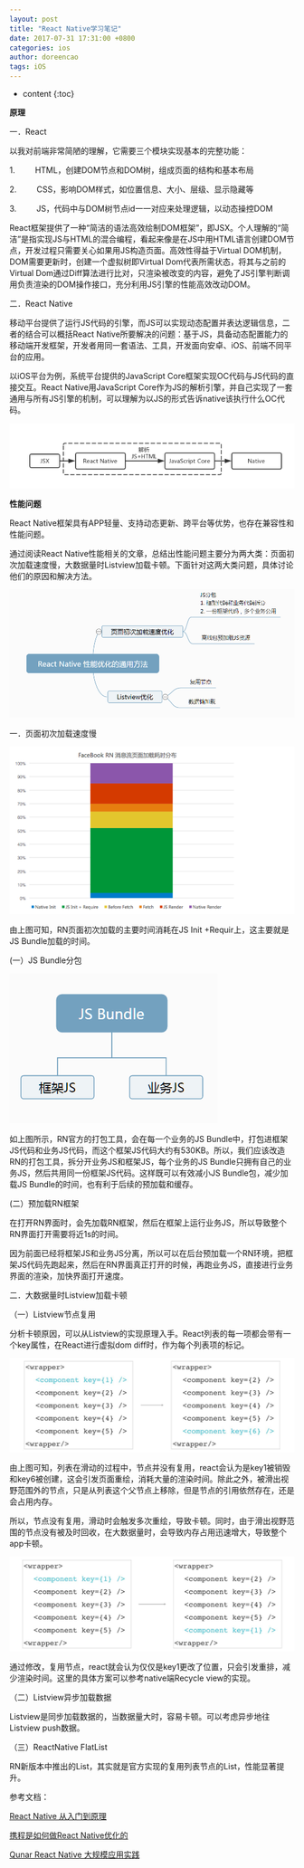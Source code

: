 ```yaml
---
layout: post
title: "React Native学习笔记"
date: 2017-07-31 17:31:00 +0800
categories: ios
author: doreencao
tags: iOS
---
```


* content
{:toc}



**原理**

一．React
<!--more-->

以我对前端非常简陋的理解，它需要三个模块实现基本的完整功能：

1.         HTML，创建DOM节点和DOM树，组成页面的结构和基本布局

2.         CSS，影响DOM样式，如位置信息、大小、层级、显示隐藏等

3.         JS，代码中与DOM树节点id一一对应来处理逻辑，以动态操控DOM

React框架提供了一种“简洁的语法高效绘制DOM框架”，即JSX。个人理解的“简洁”是指实现JS与HTML的混合编程，看起来像是在JS中用HTML语言创建DOM节点，开发过程只需要关心如果用JS构造页面。高效性得益于Virtual
DOM机制，DOM需要更新时，创建一个虚拟树即Virtual Dom代表所需状态，将其与之前的Virtual
Dom通过Diff算法进行比对，只渲染被改变的内容，避免了JS引擎判断调用负责渲染的DOM操作接口，充分利用JS引擎的性能高效改动DOM。

二．React Native

移动平台提供了运行JS代码的引擎，而JS可以实现动态配置并表达逻辑信息，二者的结合可以概括React
Native所要解决的问题：基于JS，具备动态配置能力的移动端开发框架，开发者用同一套语法、工具，开发面向安卓、iOS、前端不同平台的应用。

以iOS平台为例，系统平台提供的JavaScript Core框架实现OC代码与JS代码的直接交互。React Native用JavaScript
Core作为JS的解析引擎，并自己实现了一套通用与所有JS引擎的机制，可以理解为以JS的形式告诉native该执行什么OC代码。

![](/image/react_native_xue_xi_bi_ji/490461277b38e87b22c069d8bc5c35b4ed918b10b1f3af9c5cbe5494359ef78a)

**性能问题**

React Native框架具有APP轻量、支持动态更新、跨平台等优势，也存在兼容性和性能问题。

通过阅读React
Native性能相关的文章，总结出性能问题主要分为两大类：页面初次加载速度慢，大数据量时Listview加载卡顿。下面针对这两大类问题，具体讨论他们的原因和解决方法。

![](/image/react_native_xue_xi_bi_ji/d0a70f3077d8719288fd6c539ee13d24fb74a097ac7fc54315e059d43325affa)

一．页面初次加载速度慢

![](/image/react_native_xue_xi_bi_ji/e6ead6c5a0949676181e989730e56134419cc2a7dfbaaa537a81e51422af74eb)

由上图可知，RN页面初次加载的主要时间消耗在JS Init +Requir上，这主要就是JS Bundle加载的时间。

(一）JS Bundle分包

![](/image/react_native_xue_xi_bi_ji/912e989111ca2b79b2d0c457bc3a46e874228db75370ab00c6ccfd58a631433e)

如上图所示，RN官方的打包工具，会在每一个业务的JS
Bundle中，打包进框架JS代码和业务JS代码，而这个框架JS代码大约有530KB。所以，我们应该改造RN的打包工具，拆分开业务JS和框架JS，每个业务的JS
Bundle只拥有自己的业务JS，然后共用同一份框架JS代码。这样既可以有效减小JS Bundle包，减少加载JS
Bundle的时间，也有利于后续的预加载和缓存。

(二）预加载RN框架

在打开RN界面时，会先加载RN框架，然后在框架上运行业务JS，所以导致整个RN界面打开需要将近1s的时间。

因为前面已经将框架JS和业务JS分离，所以可以在后台预加载一个RN环境，把框架JS代码先跑起来，然后在RN界面真正打开的时候，再跑业务JS，直接进行业务界面的渲染，加快界面打开速度。

二．大数据量时Listview加载卡顿

（一）Listview节点复用

分析卡顿原因，可以从Listview的实现原理入手。React列表的每一项都会带有一个key属性，在React进行虚拟dom
diff时，作为每个列表项的标记。

![](/image/react_native_xue_xi_bi_ji/f904b524c89bb254dfa1d607772a68fca0761351a9e3065661fe831457f973fb)

由上图可知，列表在滑动的过程中，节点并没有复用，react会认为是key1被销毁和key6被创建，这会引发页面重绘，消耗大量的渲染时间。除此之外，被滑出视野范围外的节点，只是从列表这个父节点上移除，但是节点的引用依然存在，还是会占用内存。

所以，节点没有复用，滑动时会触发多次重绘，导致卡顿。同时，由于滑出视野范围的节点没有被及时回收，在大数据量时，会导致内存占用迅速增大，导致整个app卡顿。

![](/image/react_native_xue_xi_bi_ji/80d46afeae3d8c505e6c084b41987f38673399699332bb820f842ff310c9cac7)

通过修改，复用节点，react就会认为仅仅是key1更改了位置，只会引发重排，减少渲染时间。这里的具体方案可以参考native端Recycle
view的实现。

（二）Listview异步加载数据

Listview是同步加载数据的，当数据量大时，容易卡顿。可以考虑异步地往Listview push数据。

（三）ReactNative FlatList

RN新版本中推出的List，其实就是官方实现的复用列表节点的List，性能显著提升。

参考文档：

[React Native
从入门到原理](http://www.jianshu.com/p/978c4bd3a759)[](http://www.jianshu.com/p/978c4bd3a759
"React Native 从入门到原理" )

[携程是如何做React Native优化的](https://zhuanlan.zhihu.com/p/23715716)

[Qunar React Native 大规模应用实践](http://geek.csdn.net/news/detail/139051)

